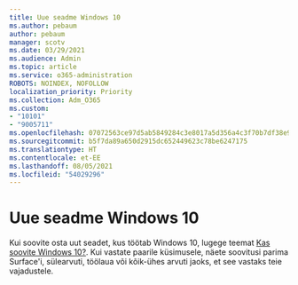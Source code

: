 ```yaml
---
title: Uue seadme Windows 10
ms.author: pebaum
author: pebaum
manager: scotv
ms.date: 03/29/2021
ms.audience: Admin
ms.topic: article
ms.service: o365-administration
ROBOTS: NOINDEX, NOFOLLOW
localization_priority: Priority
ms.collection: Adm_O365
ms.custom:
- "10101"
- "9005711"
ms.openlocfilehash: 07072563ce97d5ab5849284c3e8017a5d356a4c3f70b7df38e94d2e9a33e056e
ms.sourcegitcommit: b5f7da89a650d2915dc652449623c78be6247175
ms.translationtype: HT
ms.contentlocale: et-EE
ms.lasthandoff: 08/05/2021
ms.locfileid: "54029296"
---
```

# <a name="how-to-buy-a-new-windows-10-device"></a>Uue seadme Windows 10

Kui soovite osta uut seadet, kus töötab Windows 10, lugege teemat [Kas soovite Windows 10?](https://www.microsoft.com/windows/get-windows-10). Kui vastate paarile küsimusele, näete soovitusi parima Surface'i, sülearvuti, töölaua või kõik-ühes arvuti jaoks, et see vastaks teie vajadustele.